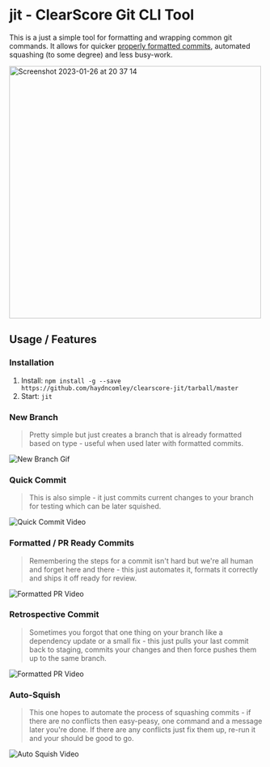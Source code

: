 # jit - ClearScore Git CLI Tool
This is a just a simple tool for formatting and wrapping common git commands. It allows for quicker [properly formatted commits](https://www.notion.so/Branching-and-commits-78e545b9b7344347a4e866664b56e612), automated squashing (to some degree) and less busy-work.

<img width="498" alt="Screenshot 2023-01-26 at 20 37 14" src="https://user-images.githubusercontent.com/9806346/234021955-ed3b6122-6dc6-417b-8d71-9af4a86d2e80.png">

## Usage / Features

### Installation
1. Install: `npm install -g --save https://github.com/haydncomley/clearscore-jit/tarball/master`
2. Start: `jit`

### New Branch
> Pretty simple but just creates a branch that is already formatted based on type - useful when used later with formatted commits.

![New Branch Gif](https://user-images.githubusercontent.com/9806346/234021639-21559810-a16e-404b-af81-53bea394929a.gif)

### Quick Commit
> This is also simple - it just commits current changes to your branch for testing which can be later squished.

![Quick Commit Video](https://user-images.githubusercontent.com/9806346/234025372-b5ecc434-2a5c-406d-b80e-9bbf875e781e.gif)

### Formatted / PR Ready Commits
> Remembering the steps for a commit isn't hard but we're all human and forget here and there - this just automates it, formats it correctly and ships it off ready for review. 

![Formatted PR Video](https://user-images.githubusercontent.com/9806346/234024256-4cfec3ce-0b74-4552-81fb-fa4552bd5108.gif)

### Retrospective Commit
> Sometimes you forgot that one thing on your branch like a dependency update or a small fix - this just pulls your last commit back to staging, commits your changes and then force pushes them up to the same branch.

![Formatted PR Video](https://user-images.githubusercontent.com/9806346/234024256-4cfec3ce-0b74-4552-81fb-fa4552bd5108.gif)

### Auto-Squish
> This one hopes to automate the process of squashing commits - if there are no conflicts then easy-peasy, one command and a message later you're done. If there are any conflicts just fix them up, re-run it and your should be good to go.

![Auto Squish Video](https://user-images.githubusercontent.com/9806346/234026477-fc3ff541-0ea0-42ed-af13-2fbf2a90c6b9.gif)
